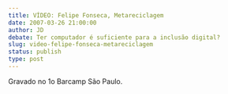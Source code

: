 ```yaml
---
title: VÍDEO: Felipe Fonseca, Metareciclagem
date: 2007-03-26 21:00:00
author: JD
debate: Ter computador é suficiente para a inclusão digital? 
slug: video-felipe-fonseca-metareciclagem
status: publish 
type: post
---
```


  

Gravado no 1o Barcamp São Paulo.
